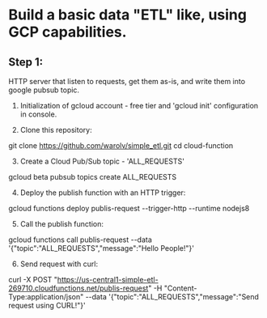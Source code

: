 # Build a basic data "ETL" like, using GCP capabilities.

## Step 1:
HTTP server that listen to requests, get them as-is, and write them into google pubsub topic.

1. Initialization of gcloud account - free tier and 'gcloud init' configuration in console.

2. Clone this repository:
  
git clone https://github.com/warolv/simple_etl.git
cd cloud-function

3. Create a Cloud Pub/Sub topic - 'ALL_REQUESTS'

gcloud beta pubsub topics create ALL_REQUESTS

4. Deploy the publish function with an HTTP trigger:

gcloud functions deploy publis-request --trigger-http --runtime nodejs8

5. Call the publish function: 

gcloud functions call publis-request --data '{"topic":"ALL_REQUESTS","message":"Hello People!"}'

6. Send request with curl:

curl -X POST "https://us-central1-simple-etl-269710.cloudfunctions.net/publis-request" -H "Content-Type:application/json" --data '{"topic":"ALL_REQUESTS","message":"Send request using CURL!"}'



